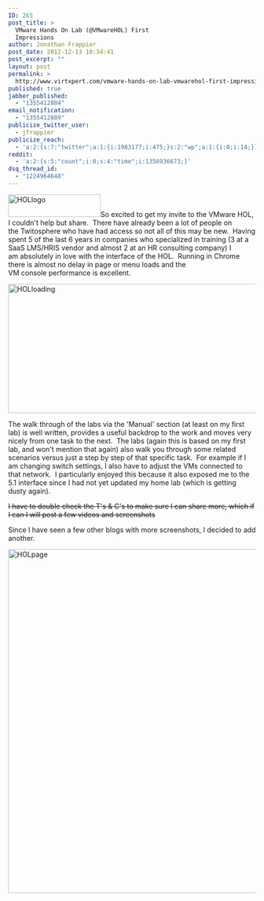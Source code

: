 ```yaml
---
ID: 265
post_title: >
  VMware Hands On Lab (@VMwareHOL) First
  Impressions
author: Jonathan Frappier
post_date: 2012-12-13 10:34:41
post_excerpt: ""
layout: post
permalink: >
  http://www.virtxpert.com/vmware-hands-on-lab-vmwarehol-first-impressions/
published: true
jabber_published:
  - "1355412884"
email_notification:
  - "1355412889"
publicize_twitter_user:
  - jfrappier
publicize_reach:
  - 'a:2:{s:7:"twitter";a:1:{i:1983177;i:475;}s:2:"wp";a:1:{i:0;i:14;}}'
reddit:
  - 'a:2:{s:5:"count";i:0;s:4:"time";i:1356936673;}'
dsq_thread_id:
  - "1224964648"
---
```

<a href="http://jonathanfrappier.wordpress.com/2012/12/13/vmware-hands-on-lab-vmwarehol-first-impressions/hollogo/#main" rel="attachment wp-att-266"><img class="alignleft size-full wp-image-266" alt="HOLlogo" src="http://jonathanfrappier.files.wordpress.com/2012/12/hollogo.jpg" width="188" height="46" /></a>So excited to get my invite to the VMware HOL, I couldn't help but share.  There have already been a lot of people on the Twitosphere who have had access so not all of this may be new.  Having spent 5 of the last 6 years in companies who specialized in training (3 at a SaaS LMS/HRIS vendor and almost 2 at an HR consulting company) I am absolutely in love with the interface of the HOL.  Running in Chrome there is almost no delay in page or menu loads and the VM console performance is excellent.

<a href="http://jonathanfrappier.wordpress.com/2012/12/13/vmware-hands-on-lab-vmwarehol-first-impressions/holloading/#main" rel="attachment wp-att-267"><img class="aligncenter size-full wp-image-267" alt="HOLloading" src="http://jonathanfrappier.files.wordpress.com/2012/12/holloading.jpg" width="516" height="263" /></a>

The walk through of the labs via the 'Manual' section (at least on my first lab) is well written, provides a useful backdrop to the work and moves very nicely from one task to the next.  The labs (again this is based on my first lab, and won't mention that again) also walk you through some related scenarios versus just a step by step of that specific task.  For example if I am changing switch settings, I also have to adjust the VMs connected to that network.  I particularly enjoyed this because it also exposed me to the 5.1 interface since I had not yet updated my home lab (which is getting dusty again).

<del>I have to double check the T's &amp; C's to make sure I can share more, which if I can I will post a few videos and screenshots

</del>

Since I have seen a few other blogs with more screenshots, I decided to add another.

<a href="http://jonathanfrappier.wordpress.com/2012/12/13/vmware-hands-on-lab-vmwarehol-first-impressions/holpage/#main" rel="attachment wp-att-284"><img class="aligncenter size-full wp-image-284" alt="HOLpage" src="http://jonathanfrappier.files.wordpress.com/2012/12/holpage.jpg" width="1176" height="700" /></a>